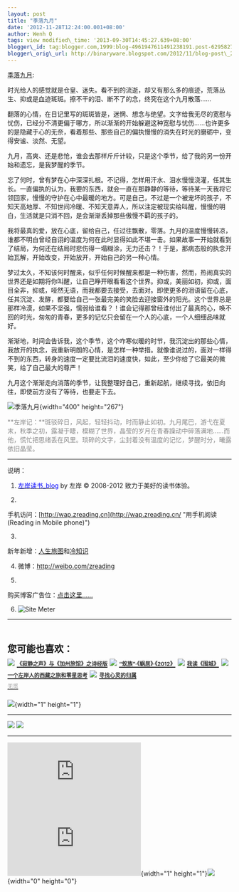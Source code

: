 ```yaml
--- 
layout: post 
title: "季落九月" 
date: '2012-11-28T12:24:00.001+08:00'
author: Wenh Q
tags: view modified\_time: '2013-09-30T14:45:27.639+08:00' 
blogger\_id: tag:blogger.com,1999:blog-4961947611491238191.post-6295827836130793667
blogger\_orig\_url: http://binaryware.blogspot.com/2012/11/blog-post\_27.html
---
```

[季落九月](http://zreading.cn.feedsportal.com/c/35042/f/647833/s/25f71410/l/0L0Szreading0Bcn0Carchives0C34180Bhtml/story01.htm):

时光给人的感觉就是仓皇、迷失。看不到的流逝，却又有那么多的痕迹，荒落丛生、抑或是血迹斑斑。擦不干的泪、断不了的念，终究在这个九月散落……

翻落的心情，在日记里写的斑斑皆是，迷惘、想念与绝望。文字给我无尽的宽慰与忧伤，已经分不清更偏于哪方，所以渐渐的开始躲避这种宽慰与忧伤……也许更多的是隐藏于心的无奈，看着那些、那些自己的偏执慢慢的消失在时光的磨砺中，变得安谧、淡然、无望。

九月，高爽、还是悲怆，谁会去那样斤斤计较，只是这个季节，给了我的另一份开始和遗忘，是我梦醒的季节。

忘了何时，曾有梦在心中深深扎根。不记得，怎样用汗水、泪水慢慢浇灌，任其生长。一直偏执的认为，我要的东西，就会一直在那静静的等待，等待某一天我将它领回家，慢慢的守护在心中最暖的地方。可是自己，不过是一个被宠坏的孩子，不知天高地厚、不知世间冷暖、不知天意弄人，所以注定被现实给叫醒，慢慢的明白，生活就是只消不回，是会渐渐丢掉那些傲慢不羁的孩子的。

我将最真的爱，放在心底，留给自己，任过往飘散，零落。九月的温度慢慢转凉，谁都不明白曾经自诩的温度为何在此时显得如此不堪一击。如果故事一开始就看到了结局，为何还在结局时悲伤得一塌糊涂，无力还击？！于是，那病态般的执念开始瓦解，开始改变，开始放开，开始自己的另一种心情。

梦过太久，不知该何时醒来，似乎任何时候醒来都是一种伤害，然而，热闹真实的世界还是如期将你叫醒，让自己睁开眼看看这个世界。抑或，美丽如初，抑或，面目全非，抑或，哑然无语，而我都要去接受，去面对。即使更多的泪语留在心底，任其沉淀、发酵，都要给自己一张最完美的笑脸去迎接窗外的阳光。这个世界总是那样冷漠，如果不坚强，懦弱给谁看？！谁会记得那曾经谁付出了最真的心，唤不回的时光，匆匆的青春，更多的记忆只会留在一个人的心底，一个人细细品味就好。

渐渐地，时间会告诉我，这个季节，这个咋寒似暖的时节，我沉淀出的那些心情，我放开的执念，我重新明朗的心情，是怎样一种举措。就像谁说过的，面对一样得不到的东西，转身的速度一定要比流泪的速度快，如此，至少你给了它最美的微笑，给了自己最大的尊严！

九月这个渐渐走向消落的季节，让我整理好自己，重新起航，继续寻找，依旧向往，即使前方没有了等待，也要走下去。

![](http://pic.yupoo.com/zreading/CrF09LEW/yWZG1.jpg "季落九月"){width="400"
height="267"}

<span
style="color: #888888;">**左岸记：**斑驳碎日，风起，轻轻抖动，时而静止如初。九月尾巴，游弋在夏末，秋季之初，露凝于睫，模糊了世界，晶莹的岁月在青春躁动中碎落满地……而他，慌忙把思绪丢在风里。琐碎的文字，尘封着没有温度的记忆，梦醒时分，曦露依旧晶莹。</span>


------------------------------------------------------------------------

说明：

1. [<span
style="color: blue;">左岸读书\_blog</span>](http://zreading.cn/) by 左岸
© 2008-2012 致力于美好的读书体验。

2.
手机访问：[http://wap.zreading.cn](http://wap.zreading.cn/ "用手机阅读(Reading in Mobile phone)")

3.
新年新增：[人生旅图](http://www.zreading.net/ "人生旅图")和[冷知识](http://www.zreading.net/lenzhishi "冷知识")

4. 微博：<http://weibo.com/zreading>

5.
购买博客广告位：[点击这里……](http://www.zreading.cn/about#ad "看了会心动!")

6. ![Site Meter](http://s12.sitemeter.com/meter.asp?site=s12zxfclz)

  -----------------------------------------------------------------------------------------------------------------------------------------------------------------------------------------------------------------------------------------------------------------------------------------------------------------------------------------------
  **<span style="display: block!important; padding: 20px 0 5px!important;">您可能也喜欢：</span>**
  ![](http://static.wumii.cn/images/widget/widget_solidPoint.gif) [<span style="color: #333333; font-size: 12px!important; line-height: 1.65em;">《寂静之声》与《加州旅馆》之诗经版</span>](http://app.wumii.com/ext/redirect?url=http%3A%2F%2Fwww.zreading.cn%2Farchives%2F2580.html&from=http%3A%2F%2Fwww.zreading.cn%2Farchives%2F3418.html)
  ![](http://static.wumii.cn/images/widget/widget_solidPoint.gif) [<span style="color: #333333; font-size: 12px!important; line-height: 1.65em;">“蚁族”·《蜗居》·《2012》</span>](http://app.wumii.com/ext/redirect?url=http%3A%2F%2Fwww.zreading.cn%2Farchives%2F1385.html&from=http%3A%2F%2Fwww.zreading.cn%2Farchives%2F3418.html)
  ![](http://static.wumii.cn/images/widget/widget_solidPoint.gif) [<span style="color: #333333; font-size: 12px!important; line-height: 1.65em;">我读《围城》</span>](http://app.wumii.com/ext/redirect?url=http%3A%2F%2Fwww.zreading.cn%2Farchives%2F3411.html&from=http%3A%2F%2Fwww.zreading.cn%2Farchives%2F3418.html)
  ![](http://static.wumii.cn/images/widget/widget_solidPoint.gif) [<span style="color: #333333; font-size: 12px!important; line-height: 1.65em;">一个左岸人的西藏之旅和零星思考</span>](http://app.wumii.com/ext/redirect?url=http%3A%2F%2Fwww.zreading.cn%2Farchives%2F3257.html&from=http%3A%2F%2Fwww.zreading.cn%2Farchives%2F3418.html)
  ![](http://static.wumii.cn/images/widget/widget_solidPoint.gif) [<span style="color: #333333; font-size: 12px!important; line-height: 1.65em;">寻找心灵的归属</span>](http://app.wumii.com/ext/redirect?url=http%3A%2F%2Fwww.zreading.cn%2Farchives%2F2344.html&from=http%3A%2F%2Fwww.zreading.cn%2Farchives%2F3418.html)
  [<span style="color: #bbbbbb; display: block!important; font-family: arial!important; font-size: 12px!important; padding: 5px 0!important;">无觅</span>](http://www.wumii.com/widget/relatedItems "无觅相关文章插件")
  -----------------------------------------------------------------------------------------------------------------------------------------------------------------------------------------------------------------------------------------------------------------------------------------------------------------------------------------------

![](http://zreading.cn.feedsportal.com/c/35042/f/647833/s/25f71410/mf.gif){width="1"
height="1"}

<div>

  ------------------------------------------------------------------------------------------------------------------------------------------------------------------------------------------------------------------------ -----------------------------------------------------------------------------------------------------------------------------------------------------------------------------------------------------------
  [![](http://res3.feedsportal.com/images/emailthis2.gif)](http://share.feedsportal.com/viral/sendEmail.cfm?lang=en&title=%E5%AD%A3%E8%90%BD%E4%B9%9D%E6%9C%88&link=http%3A%2F%2Fwww.zreading.cn%2Farchives%2F3418.html)   [![](http://res3.feedsportal.com/images/bookmark.gif)](http://res.feedsportal.com/viral/bookmark.cfm?title=%E5%AD%A3%E8%90%BD%E4%B9%9D%E6%9C%88&link=http%3A%2F%2Fwww.zreading.cn%2Farchives%2F3418.html)
  ------------------------------------------------------------------------------------------------------------------------------------------------------------------------------------------------------------------------ -----------------------------------------------------------------------------------------------------------------------------------------------------------------------------------------------------------

</div>





[![](http://da.feedsportal.com/r/151231170003/u/0/f/647833/c/35042/s/25f71410/a2.img)](http://da.feedsportal.com/r/151231170003/u/0/f/647833/c/35042/s/25f71410/a2.htm)![](http://pi.feedsportal.com/r/151231170003/u/0/f/647833/c/35042/s/25f71410/a2t.img){width="1"
height="1"}![](http://www1.feedsky.com/t1/695775182/clzzxf/feedsky/s.gif?r=http://zreading.cn.feedsportal.com/c/35042/f/647833/s/25f71410/l/0L0Szreading0Bcn0Carchives0C34180Bhtml/story01.htm){width="0"
height="0"}
